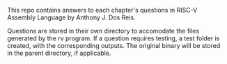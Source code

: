 This repo contains answers to each chapter's questions in RISC-V Assembly Language by Anthony J. Dos Reis.

Questions are stored in their own directory to accomodate the files generated by the rv program. If a question requires testing, a test folder is created, with the corresponding outputs. The original binary will be stored in the parent directory, if applicable.
